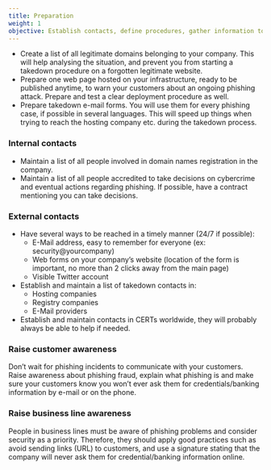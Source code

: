 ```yaml
---
title: Preparation
weight: 1
objective: Establish contacts, define procedures, gather information to save time during an attack.
---
```

- Create a list of all legitimate domains belonging to your company. This will help analysing the situation, and prevent you from starting a takedown procedure on a forgotten legitimate website.
- Prepare one web page hosted on your infrastructure, ready to be published anytime, to warn your customers about an ongoing phishing attack. Prepare and test a clear deployment procedure as well.
- Prepare takedown e-mail forms. You will use them for every phishing case, if possible in several languages. This will speed up things when trying to reach the hosting company etc. during the takedown process.

### Internal contacts

- Maintain a list of all people involved in domain names registration in the company.
- Maintain a list of all people accredited to take decisions on cybercrime and eventual actions regarding phishing. If possible, have a contract mentioning you can take decisions.

### External contacts

- Have several ways to be reached in a timely manner (24/7 if possible):
  - E-Mail address, easy to remember for everyone (ex: security@yourcompany)
  - Web forms on your company’s website (location of the form is important, no more than 2 clicks away from the main page)
  - Visible Twitter account
- Establish and maintain a list of takedown contacts in:
  - Hosting companies
  - Registry companies
  - E-Mail providers
- Establish and maintain contacts in CERTs worldwide, they will probably always be able to help if needed.

### Raise customer awareness

Don’t wait for phishing incidents to communicate with your customers. Raise awareness about phishing fraud, explain what phishing is and make sure your customers know you won’t ever ask them for credentials/banking information by e-mail or on the phone.

### Raise business line awareness

People in business lines must be aware of phishing problems and consider security as a priority. Therefore, they should apply good practices such as avoid sending links (URL) to customers, and use a signature stating that the company will never ask them for credential/banking information online.
